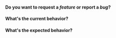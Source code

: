 
#### Do you want to request a *feature* or report a *bug*?

<!-- 
If you have a question, ask it in our Slack channel instead:

https://slate-slack.herokuapp.com/
-->

#### What's the current behavior?

<!-- 
For bugs, you **must** include the following: 

  - A JSFiddle that minimally reproduces the issue.
  - A GIF showing the issue in action.
  - Information about your OS, browser, Slate version, etc.

If you don't include these, there's a very good chance your issue will be closed, because it's much too hard to figure out exactly what is going wrong, and it makes maintenance much harder.

We need to keep the issues actionable, or else maintaining Slate becomes overwhelming. Thank you for understanding!

https://jsfiddle.net/2zokvrvt/287/
http://recordit.co/
-->

#### What's the expected behavior?

<!-- 
The fastest, and most appreciated way to have your issue fixed is to create a pull request with working, tested code and we will help get it merged. Don't be scared to open a pull request that isn't completed and ask for input. We're happy to give direction! Also, researching how other editors handle this issue is super helpful.

Slate is solving a pretty complex problem, and we can't do it without active contributors, so thank you so much for your help!

https://draftjs.org/
http://prosemirror.net/
https://quilljs.com/
-->
